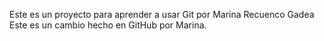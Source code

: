 Este es un proyecto para aprender a usar Git por Marina Recuenco Gadea
Este es un cambio hecho en GitHub por Marina.
